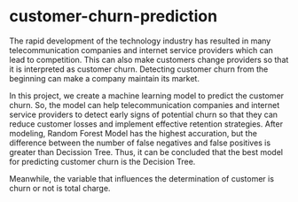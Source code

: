 # customer-churn-prediction

The rapid development of the technology industry has resulted in many telecommunication companies and internet service providers which can lead to competition. This can also make customers change providers so that it is interpreted as customer churn. Detecting customer churn from the beginning can make a company maintain its market.

In this project, we create a machine learning model to predict the customer churn. So, the model can help telecommunication companies and internet service providers to detect early signs of potential churn so that they can reduce customer losses and implement effective retention strategies.
After modeling, Random Forest Model has the highest accuration, but the difference between the number of false negatives and false positives is greater than Decission Tree. Thus, it can be concluded that the best model for predicting customer churn is the Decision Tree.

Meanwhile, the variable that influences the determination of customer is churn or not is total charge.
